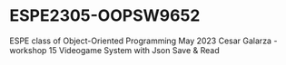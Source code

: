 # ESPE2305-OOPSW9652
ESPE class of Object-Oriented Programming May 2023
Cesar Galarza - workshop 15 Videogame System with Json Save & Read
